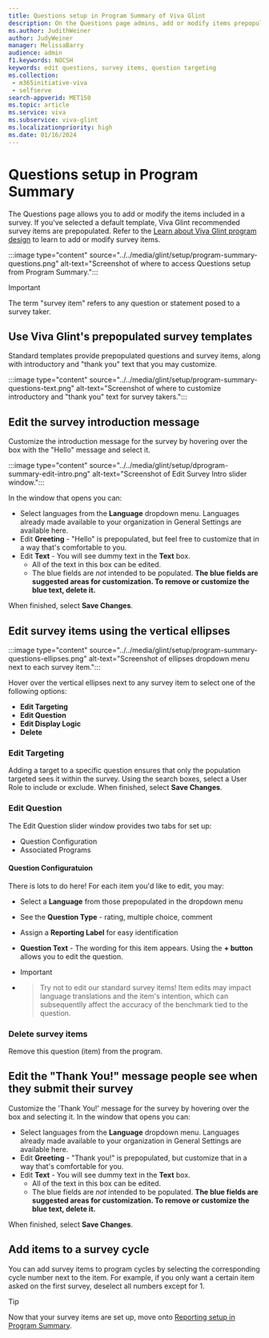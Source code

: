 ```yaml
---
title: Questions setup in Program Summary of Viva Glint
description: On the Questions page admins, add or modify items prepopulated into survey templates.
ms.author: JudithWeiner
author: JudyWeiner
manager: MelissaBarry
audience: admin
f1.keywords: NOCSH
keywords: edit questions, survey items, question targeting
ms.collection: 
 - m365initiative-viva
 - selfserve
search-appverid: MET150
ms.topic: article
ms.service: viva
ms.subservice: viva-glint
ms.localizationpriority: high
ms.date: 01/16/2024
---
```


# Questions setup in Program Summary

The Questions page allows you to add or modify the items included in a survey. If you've selected a default template, Viva Glint recommended survey items are prepopulated. Refer to the [Learn about Viva Glint program design](/../../[training/modules/viva-glint-learn-about-viva-glint-program-design/) to learn to add or modify survey items.

:::image type="content" source="../../media/glint/setup/program-summary-questions.png" alt-text="Screenshot of where to access Questions setup from Program Summary.":::

>[!IMPORTANT]
>The term "survey item" refers to any question or statement posed to a survey taker.

## Use Viva Glint's prepopulated survey templates

Standard templates provide prepopulated questions and survey items, along with introductory and "thank you" text that you may customize.

:::image type="content" source="../../media/glint/setup/program-summary-questions-text.png" alt-text="Screenshot of where to customize introductory and "thank you" text for survey takers.":::

## Edit the survey introduction message

Customize the introduction message for the survey by hovering over the box with the "Hello" message and select it. 

:::image type="content" source="../../media/glint/setup/dprogram-summary-edit-intro.png" alt-text="Screenshot of Edit Survey Intro slider window.":::

In the window that opens you can:
- Select languages from the **Language** dropdown menu. Languages already made available to your organization in General Settings are available here.
- Edit **Greeting** - "Hello" is prepopulated, but feel free to customize that in a way that's comfortable to you. 
- Edit **Text** - You will see dummy text in the **Text** box.
  - All of the text in this box can be edited.
  - The blue fields are *not* intended to be populated. **The blue fields are suggested areas for customization. To remove or customize the blue text, delete it.** 

When finished, select **Save Changes**.

## Edit survey items using the vertical ellipses

:::image type="content" source="../../media/glint/setup/program-summary-questions-ellipses.png" alt-text="Screenshot of ellipses dropdown menu next to each survey item.":::

Hover over the vertical ellipses next to any survey item to select one of the following options:

- **Edit Targeting**
- **Edit Question**
- **Edit Display Logic**
- **Delete**

### Edit Targeting

Adding a target to a specific question ensures that only the population targeted sees it within the survey. Using the search boxes, select a User Role to include or exclude. When finished, select **Save Changes**.

### Edit Question
The Edit Question slider window provides two tabs for set up:
- Question Configuration
- Associated Programs

#### Question Configuratuion

There is lots to do here! For each item you'd like to edit, you may:
- Select a **Language** from those prepopulated in the dropdown menu
- See the **Question Type** - rating, multiple choice, comment
- Assign a **Reporting Label** for easy identification
- **Question Text** - The wording for this item appears. Using the **+ button** allows you to edit the question.
  
- >[!IMPORTANT]
- > Try not to edit our standard survey items! Item edits may impact language translations and the item's intention, which can subsequentlly affect the accuracy of the benchmark tied to the question.

### Delete survey items

Remove this question (item) from the program.

## Edit the "Thank You!" message people see when they submit their survey

Customize the 'Thank You!' message for the survey by hovering over the box and selecting it. In the window that opens you can:

- Select languages from the **Language** dropdown menu. Languages already made available to your organization in General Settings are available here.
- Edit **Greeting** - "Thank you!" is prepopulated, but customize that in a way that's comfortable for you. 
- Edit **Text** - You will see dummy text in the **Text** box.
  - All of the text in this box can be edited.
  - The blue fields are *not* intended to be populated. **The blue fields are suggested areas for customization. To remove or customize the blue text, delete it.** 

When finished, select **Save Changes**.

## Add items to a survey cycle

You can add survey items to program cycles by selecting the corresponding cycle number next to the item. For example, if you only want a certain item asked on the first survey, deselect all numbers except for 1.



>[!TIP]
>Now that your survey items are set up, move onto [Reporting setup in Program Summary](https://go.microsoft.com/fwlink/?linkid=2230977).
